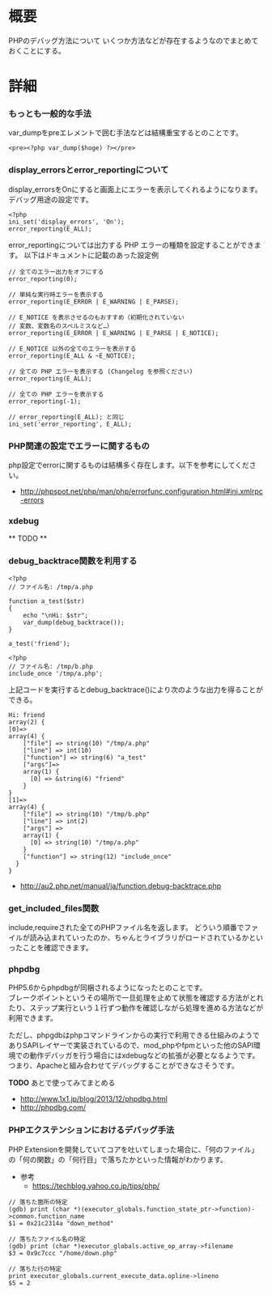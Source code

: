# 概要
PHPのデバッグ方法について
いくつか方法などが存在するようなのでまとめておくことにする。

# 詳細

### もっとも一般的な手法
var_dumpをpreエレメントで囲む手法などは結構重宝するとのことです。
```
<pre><?php var_dump($hoge) ?></pre>
```

### display_errorsとerror_reportingについて
display_errorsをOnにすると画面上にエラーを表示してくれるようになります。デバッグ用途の設定です。
```
<?php
ini_set('display_errors', 'On');
error_reporting(E_ALL);
```

error_reportingについては出力する PHP エラーの種類を設定することができます。
以下はドキュメントに記載のあった設定例
```
// 全てのエラー出力をオフにする
error_reporting(0);

// 単純な実行時エラーを表示する
error_reporting(E_ERROR | E_WARNING | E_PARSE);

// E_NOTICE を表示させるのもおすすめ（初期化されていない
// 変数、変数名のスペルミスなど…）
error_reporting(E_ERROR | E_WARNING | E_PARSE | E_NOTICE);

// E_NOTICE 以外の全てのエラーを表示する
error_reporting(E_ALL & ~E_NOTICE);

// 全ての PHP エラーを表示する (Changelog を参照ください)
error_reporting(E_ALL);

// 全ての PHP エラーを表示する
error_reporting(-1);

// error_reporting(E_ALL); と同じ
ini_set('error_reporting', E_ALL);
```

### PHP関連の設定でエラーに関するもの
php設定でerrorに関するものは結構多く存在します。以下を参考にしてください。
- http://phpspot.net/php/man/php/errorfunc.configuration.html#ini.xmlrpc-errors

### xdebug
** TODO **


### debug_backtrace関数を利用する

```
<?php
// ファイル名: /tmp/a.php

function a_test($str)
{
    echo "\nHi: $str";
    var_dump(debug_backtrace());
}

a_test('friend');
```

```
<?php
// ファイル名: /tmp/b.php
include_once '/tmp/a.php';
```

上記コードを実行するとdebug_backtrace()により次のような出力を得ることができる。
```
Hi: friend
array(2) {
[0]=>
array(4) {
    ["file"] => string(10) "/tmp/a.php"
    ["line"] => int(10)
    ["function"] => string(6) "a_test"
    ["args"]=>
    array(1) {
      [0] => &string(6) "friend"
    }
}
[1]=>
array(4) {
    ["file"] => string(10) "/tmp/b.php"
    ["line"] => int(2)
    ["args"] =>
    array(1) {
      [0] => string(10) "/tmp/a.php"
    }
    ["function"] => string(12) "include_once"
  }
}
```

- http://au2.php.net/manual/ja/function.debug-backtrace.php

### get_included_files関数

include,requireされた全てのPHPファイル名を返します。
 どういう順番でファイルが読み込まれていったのか、ちゃんとライブラリがロードされているかといったことを確認できます。


### phpdbg
PHP5.6からphpdbgが同梱されるようになったとのことです。  
ブレークポイントというその場所で一旦処理を止めて状態を確認する方法がとれたり、ステップ実行という１行ずつ動作を確認しながら処理を進める方法などが利用できます。

ただし、phpgdbはphpコマンドラインからの実行で利用できる仕組みのようでありSAPIレイヤーで実装されているので、mod_phpやfpmといった他のSAPI環境での動作デバッガを行う場合にはxdebugなどの拡張が必要となるようです。  
つまり、Apacheと組み合わせてデバッグすることができなさそうです。


**TODO** あとで使ってみてまとめる
- http://www.1x1.jp/blog/2013/12/phpdbg.html
- http://phpdbg.com/


### PHPエクステンションにおけるデバッグ手法
PHP Extensionを開発していてコアを吐いてしまった場合に、「何のファイル」の「何の関数」の「何行目」で落ちたかといった情報がわかります。

- 参考
  - https://techblog.yahoo.co.jp/tips/php/

```
// 落ちた箇所の特定
(gdb) print (char *)(executor_globals.function_state_ptr->function)->common.function_name
$1 = 0x21c2314a "down_method"

// 落ちたファイル名の特定
(gdb) print (char *)executor_globals.active_op_array->filename
$3 = 0x9c7ccc "/home/down.php"

// 落ちた行の特定
print executor_globals.current_execute_data.opline->lineno
$5 = 2
```




